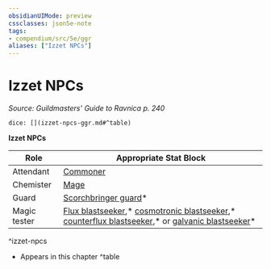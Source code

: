 ```yaml
---
obsidianUIMode: preview
cssclasses: json5e-note
tags:
- compendium/src/5e/ggr
aliases: ["Izzet NPCs"]
---
```

# Izzet NPCs
*Source: Guildmasters' Guide to Ravnica p. 240* 

`dice: [](izzet-npcs-ggr.md#^table)`

**Izzet NPCs**

| Role | Appropriate Stat Block |
|------|------------------------|
| Attendant | [Commoner](/3-Mechanics/CLI/bestiary/humanoid/commoner.md) |
| Chemister | [Mage](/3-Mechanics/CLI/bestiary/humanoid/mage.md) |
| Guard | [Scorchbringer guard](/3-Mechanics/CLI/bestiary/humanoid/scorchbringer-guard-ggr.md)* |
| Magic tester | [Flux blastseeker](/3-Mechanics/CLI/bestiary/humanoid/flux-blastseeker-ggr.md),* [cosmotronic blastseeker](/3-Mechanics/CLI/bestiary/humanoid/cosmotronic-blastseeker-ggr.md),* [counterflux blastseeker](/3-Mechanics/CLI/bestiary/humanoid/counterflux-blastseeker-ggr.md),* or [galvanic blastseeker](/3-Mechanics/CLI/bestiary/humanoid/galvanic-blastseeker-ggr.md)* |
^izzet-npcs

* Appears in this chapter
^table